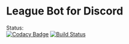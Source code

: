 ﻿# League Bot for Discord

Status: <br />
[![Codacy Badge](https://api.codacy.com/project/badge/Grade/1f7ab34501ad453d9ddbf86c03a1bebe)](https://app.codacy.com/app/stigakl/league-bot?utm_source=github.com&utm_medium=referral&utm_content=StigAkl/league-bot&utm_campaign=Badge_Grade_Dashboard) [![Build Status](https://travis-ci.org/StigAkl/league-bot.svg?branch=master)](https://travis-ci.org/StigAkl/league-bot)
